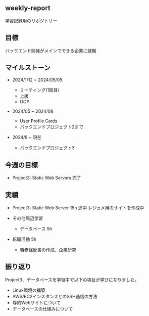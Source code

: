 ## weekly-report
学習記録用のリポジトリー

## 目標
バックエンド開発がメインでできる企業に就職

## マイルストーン
- 2024/1/12 ~ 2024/05/05
    - ミーティング(1回目)
    - 上級
    - OOP

- 2024/05 ~ 2024/08
    - User Profile Cards
    - バックエンドプロジェクト2まで

- 2024/8 ~ 現在
    - バックエンドプロジェクト3

## 今週の目標
- Project3: Static Web Servers 完了

## 実績
- Project3: Static Web Server 15h 途中
    レジュメ用のサイトを作成中

- その他周辺学習
    - データベース 5h

- 転職活動 5h
    - 職務経歴書の作成、企業研究

## 振り返り
Project3、データベースを学習中で以下の項目が学びになりました。
- Linux環境の構築
- AWS/EC2インスタンスとのSSH通信の方法
- 静的Webサイトについて
- データベースの仕組みについて
